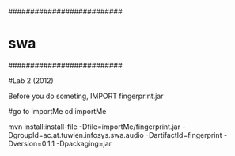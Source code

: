 ##########################
# swa                    #
##########################

#Lab 2 (2012)

Before you do someting, IMPORT fingerprint.jar

#go to importMe
cd importMe

mvn install:install-file -Dfile=importMe/fingerprint.jar -DgroupId=ac.at.tuwien.infosys.swa.audio -DartifactId=fingerprint -Dversion=0.1.1 -Dpackaging=jar

